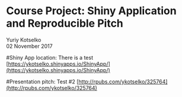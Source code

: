 # Course Project: Shiny Application and Reproducible Pitch
Yuriy Kotselko  
02 November 2017  


#Shiny App location:
There is a test
[https://ykotselko.shinyapps.io/ShinyApp/](https://ykotselko.shinyapps.io/ShinyApp/)


#Presentation pitch:
Test #2
[http://rpubs.com/ykotselko/325764](http://rpubs.com/ykotselko/325764)


